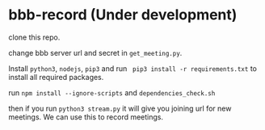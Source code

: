 # bbb-record (Under development)
clone this repo.

change bbb server url and secret in `get_meeting.py`.

Install `python3`, `nodejs`, `pip3` and run ` pip3 install -r requirements.txt` to install all required packages.

run `npm install --ignore-scripts` and `dependencies_check.sh`

then if you run `python3 stream.py` it will give you joining url for new meetings. We can use this to record meetings.


